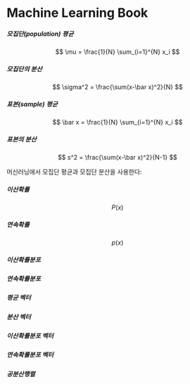 # Machine Learning Book

##### 모집단(population) 평균

$$
\mu = \frac{1}{N} \sum_{i=1}^{N} x_i
$$

##### 모집단의 분산

$$
\sigma^2 = \frac{\sum(x-\bar x)^2}{N}
$$

##### 표본(sample) 평균

$$
\bar x = \frac{1}{N} \sum_{i=1}^{N} x_i
$$

##### 표본의 분산

$$
s^2 = \frac{\sum(x-\bar x)^2}{N-1}
$$

머신러닝에서 모집단 평균과 모집단 분산을 사용한다:

##### 이산확률

$$
P(x)
$$



##### 연속확률

$$
p(x)
$$

##### 이산확률분포

##### 연속확률분포

##### 평균 벡터

##### 분산 벡터

##### 이산확률분포 벡터

##### 연속확률분포 벡터

##### 공분산행렬

